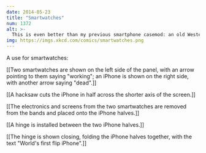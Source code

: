 ```yaml
---
date: 2014-05-23
title: "Smartwatches"
num: 1372
alt: >-
  This is even better than my previous smartphone casemod: an old Western Electric Model 2500 desk phone handset complete with a frayed, torn-off cord dangling from it.
img: https://imgs.xkcd.com/comics/smartwatches.png
---
```

A use for smartwatches:

[[Two smartwatches are shown on the left side of the panel, with an arrow pointing to them saying "working"; an iPhone is shown on the right side, with another arrow saying "dead".]]

[[A hacksaw cuts the iPhone in half across the shorter axis of the screen.]]

[[The electronics and screens from the two smartwatches are removed from the bands and placed onto the iPhone halves.]]

[[A hinge is installed between the two iPhone halves.]]

[[The hinge is shown closing, folding the iPhone halves together, with the text "World's first flip iPhone".]]

